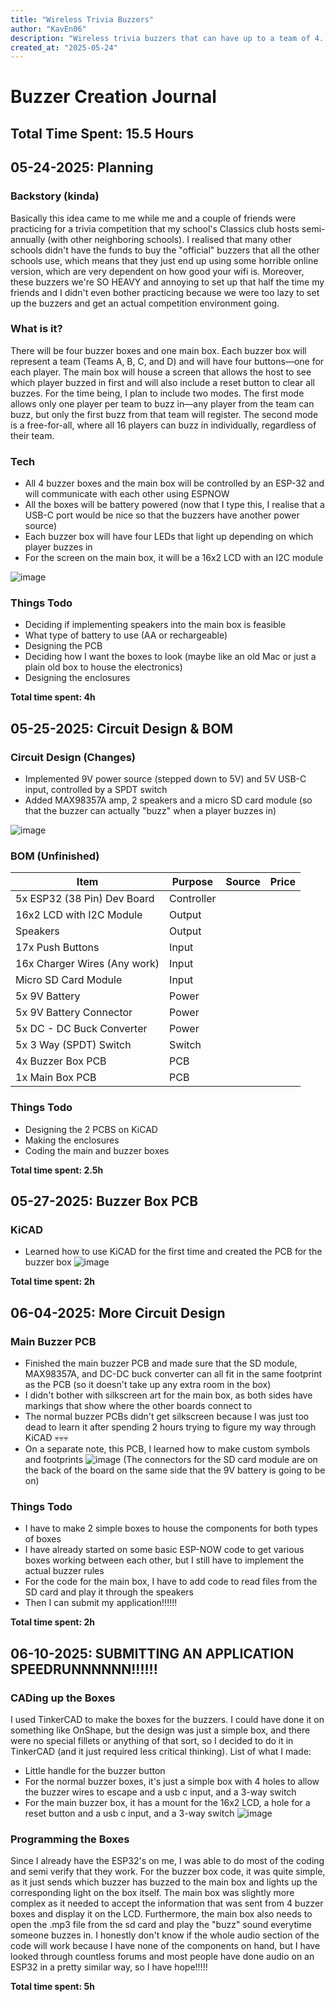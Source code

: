 ```yaml
---
title: "Wireless Trivia Buzzers"
author: "KavEn06"
description: "Wireless trivia buzzers that can have up to a team of 4. They're designed to be portable, which means that you can take them anywhere you want!!!"
created_at: "2025-05-24"
---
```


# Buzzer Creation Journal 
## Total Time Spent: 15.5 Hours

## 05-24-2025: Planning 
### Backstory (kinda)
Basically this idea came to me while me and a couple of friends were practicing for a trivia competition that my school's Classics club hosts semi-annually (with other neighboring schools). I realised that many other schools didn't have the funds to buy the "official" buzzers that all the other schools use, which means that they just end up using some horrible online version, which are very dependent on how good your wifi is. Moreover, these buzzers we're SO HEAVY and annoying to set up that half the time my friends and I didn't even bother practicing because we were too lazy to set up the buzzers and get an actual competition environment going. 


### What is it?
There will be four buzzer boxes and one main box. Each buzzer box will represent a team (Teams A, B, C, and D) and will have four buttons—one for each player. The main box will house a screen that allows the host to see which player buzzed in first and will also include a reset button to clear all buzzes. For the time being, I plan to include two modes. The first mode allows only one player per team to buzz in—any player from the team can buzz, but only the first buzz from that team will register. The second mode is a free-for-all, where all 16 players can buzz in individually, regardless of their team.


### Tech
* All 4 buzzer boxes and the main box will be controlled by an ESP-32 and will communicate with each other using ESPNOW
* All the boxes will be battery powered (now that I type this, I realise that a USB-C port would be nice so that the buzzers have another power source)
* Each buzzer box will have four LEDs that light up depending on which player buzzes in
* For the screen on the main box, it will be a 16x2 LCD with an I2C module

![image](https://github.com/user-attachments/assets/6ec0af28-5e6d-420f-bcab-68f780e055d8)

### Things Todo
* Deciding if implementing speakers into the main box is feasible
* What type of battery to use (AA or rechargeable)
* Designing the PCB
* Deciding how I want the boxes to look (maybe like an old Mac or just a plain old box to house the electronics)
* Designing the enclosures

**Total time spent: 4h**


## 05-25-2025: Circuit Design & BOM 
### Circuit Design (Changes) 
* Implemented 9V power source (stepped down to 5V) and 5V USB-C input, controlled by a SPDT switch
* Added MAX98357A amp, 2 speakers and a micro SD card module (so that the buzzer can actually "buzz" when a player buzzes in)

![image](https://github.com/user-attachments/assets/8b03c6c4-4ca9-46d7-a5f0-7e7be569c1c8)


### BOM (Unfinished) 
| Item                                       | Purpose    | Source | Price |
|--------------------------------------------|------------|--------|-------|
| 5x ESP32 (38 Pin) Dev Board                | Controller |        |       |
| 16x2 LCD with I2C Module                   | Output     |        |       |
| Speakers                                   | Output     |        |       |
| 17x Push Buttons                           | Input      |        |       |
| 16x Charger Wires (Any work)               | Input      |        |       |
| Micro SD Card Module                       | Input      |        |       |  
| 5x 9V Battery                              | Power      |        |       |
| 5x 9V Battery Connector                    | Power      |        |       |
| 5x DC - DC Buck Converter                  | Power      |        |       |
| 5x 3 Way (SPDT) Switch                     | Switch     |        |       |
| 4x Buzzer Box PCB                          | PCB        |        |       |
| 1x Main Box PCB                            | PCB        |        |       |

### Things Todo
* Designing the 2 PCBS on KiCAD
* Making the enclosures
* Coding the main and buzzer boxes

**Total time spent: 2.5h**

## 05-27-2025: Buzzer Box PCB 
### KiCAD
* Learned how to use KiCAD for the first time and created the PCB for the buzzer box
![image](https://github.com/user-attachments/assets/8a144d44-c1fa-4a74-a6e0-8566e701df20)

**Total time spent: 2h**


## 06-04-2025: More Circuit Design 
### Main Buzzer PCB
- Finished the main buzzer PCB and made sure that the SD module, MAX98357A, and DC-DC buck converter can all fit in the same footprint as the PCB (so it doesn't take up any extra room in the box)
- I didn't bother with silkscreen art for the main box, as both sides have markings that show where the other boards connect to
- The normal buzzer PCBs didn't get silkscreen because I was just too dead to learn it after spending 2 hours trying to figure my way through KiCAD 💀💀💀
- On a separate note, this PCB, I learned how to make custom symbols and footprints 
![image](https://github.com/user-attachments/assets/e3c7e530-1372-4cdb-bb72-d670ad8c960f)
(The connectors for the SD card module are on the back of the board on the same side that the 9V battery is going to be on)

### Things Todo
- I have to make 2 simple boxes to house the components for both types of boxes
- I have already started on some basic ESP-NOW code to get various boxes working between each other, but I still have to implement the actual buzzer rules
- For the code for the main box, I have to add code to read files from the SD card and play it through the speakers
- Then I can submit my application!!!!!! 

**Total time spent: 2h**

## 06-10-2025: SUBMITTING AN APPLICATION SPEEDRUNNNNNN!!!!!! 
### CADing up the Boxes 
I used TinkerCAD to make the boxes for the buzzers. I could have done it on something like OnShape, but the design was just a simple box, and there were no special fillets or anything of that sort, so I decided to do it in TinkerCAD (and it just required less critical thinking). 
List of what I made: 
- Little handle for the buzzer button
- For the normal buzzer boxes, it's just a simple box with 4 holes to allow the buzzer wires to escape and a usb c input, and a 3-way switch
- For the main buzzer box, it has a mount for the 16x2 LCD, a hole for a reset button and a usb c input, and a 3-way switch
![image](https://github.com/user-attachments/assets/e28ae017-b513-4b40-aab7-b06232eab597)

### Programming the Boxes
Since I already have the ESP32's on me, I was able to do most of the coding and semi verify that they work. For the buzzer box code, it was quite simple, as it just sends which buzzer has buzzed to the main box and lights up the corresponding light on the box itself. The main box was slightly more complex as it needed to accept the information that was sent from 4 buzzer boxes and display it on the LCD. Furthermore, the main box also needs to open the .mp3 file from the sd card and play the "buzz" sound everytime someone buzzes in. I honestly don't know if the whole audio section of the code will work because I have none of the components on hand, but I have looked through countless forums and most people have done audio on an ESP32 in a pretty similar way, so I have hope!!!!!

**Total time spent: 5h**
